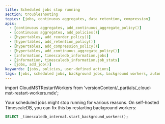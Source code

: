 ```yaml
---
title: Scheduled jobs stop running
section: troubleshooting
topics: [jobs, continuous aggregates, data retention, compression]
apis:
  - [continuous aggregates, add_continuous_aggregate_policy()]
  - [continuous aggregates, add_policies()]
  - [hypertables, add_reorder_policy()]
  - [hypertables, add_retention_policy()]
  - [hypertables, add_compression_policy()]
  - [hypertables, add_continuous_aggregate_policy()]
  - [information, timescaledb_information.jobs]
  - [information, timescaledb_information.job_stats]
  - [jobs, add_job()]
keywords: [jobs, policies, user-defined actions]
tags: [jobs, scheduled jobs, background jobs, background workers, automation framework, policies, user-defined actions]
---
```


import CloudMSTRestartWorkers from 'versionContent/_partials/_cloud-mst-restart-workers.mdx';

Your scheduled jobs might stop running for various reasons. On self-hosted
TimescaleDB, you can fix this by restarting background workers:

```sql
SELECT _timescaledb_internal.start_background_workers();
```

<CloudMSTRestartWorkers />
